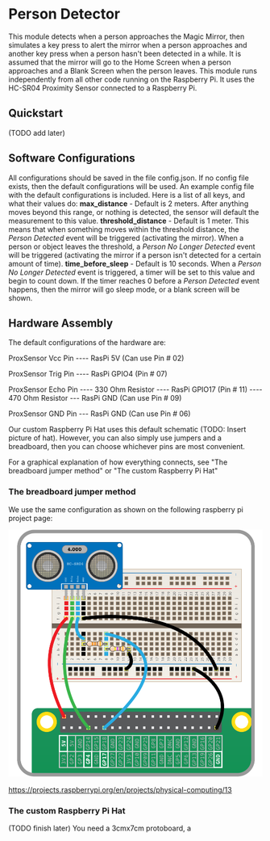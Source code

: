 # Person Detector
This module detects when a person approaches the Magic Mirror, then simulates a key press to alert the mirror when a person approaches and another key press when a person hasn't been detected in a while. It is assumed that the mirror will go to the Home Screen when a person approaches and a Blank Screen when the person leaves.
This module runs independently from all other code running on the Raspberry Pi. It uses the HC-SR04 Proximity Sensor connected to a Raspberry Pi. 

## Quickstart
(TODO add later)

## Software Configurations
All configurations should be saved in the file config.json. If no config file exists, then the default configurations will be used. An example config file with the default configurations is included.
Here is a list of all keys, and what their values do:
**max_distance** - Default is 2 meters. After anything moves beyond this range, or nothing is detected, the sensor will default the measurement to this value. 
**threshold_distance** - Default is 1 meter. This means that when something moves within the threshold distance, the *Person Detected* event will be triggered (activating the mirror). When a person or object leaves the threshold, a *Person No Longer Detected* event will be triggered (activating the mirror if a person isn't detected for a certain amount of time).
**time_before_sleep** - Default is 10 seconds. When a *Person No Longer Detected* event is triggered, a timer will be set to this value and begin to count down. If the timer reaches 0 before a *Person Detected* event happens, then the mirror will go sleep mode, or a blank screen will be shown. 

## Hardware Assembly
The default configurations of the hardware are:

ProxSensor Vcc Pin ---- RasPi 5V (Can use Pin # 02)

ProxSensor Trig Pin ---- RasPi GPIO4 (Pin # 07)

ProxSensor Echo Pin ---- 330 Ohm Resistor ---- RasPi GPIO17 (Pin # 11) ---- 470 Ohm Resistor --- RasPi GND (Can use Pin # 09)

ProxSensor GND Pin --- RasPi GND (Can use Pin # 06)

Our custom Raspberry Pi Hat uses this default schematic (TODO: Insert picture of hat). However, you can also simply use jumpers and a breadboard, then you can choose whichever pins are most convenient.

For a graphical explanation of how everything connects, see "The breadboard jumper method" or "The custom Raspberry Pi Hat"

### The breadboard jumper method
We use the same configuration as shown on the following raspberry pi project page:

![Proximity Sensor Schematic](images/wiring-uds.png)

https://projects.raspberrypi.org/en/projects/physical-computing/13

### The custom Raspberry Pi Hat
(TODO finish later) You need a 3cmx7cm protoboard, a 